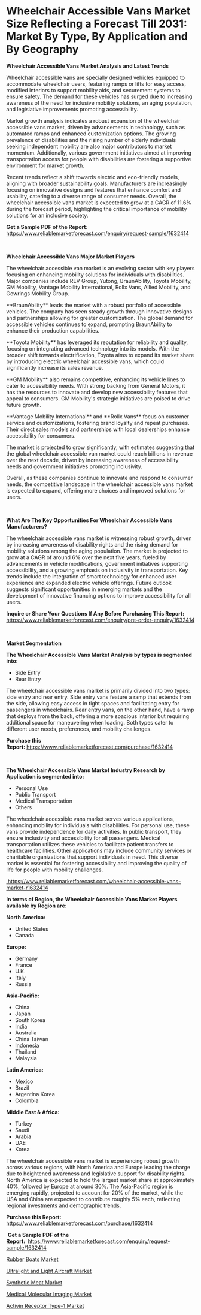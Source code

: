 <p><h1>Wheelchair Accessible Vans Market Size Reflecting a Forecast Till 2031: Market By Type, By Application and By Geography</h1></p><p><strong>Wheelchair Accessible Vans Market Analysis and Latest Trends</strong></p>
<p><p>Wheelchair accessible vans are specially designed vehicles equipped to accommodate wheelchair users, featuring ramps or lifts for easy access, modified interiors to support mobility aids, and securement systems to ensure safety. The demand for these vehicles has surged due to increasing awareness of the need for inclusive mobility solutions, an aging population, and legislative improvements promoting accessibility.</p><p>Market growth analysis indicates a robust expansion of the wheelchair accessible vans market, driven by advancements in technology, such as automated ramps and enhanced customization options. The growing prevalence of disabilities and the rising number of elderly individuals seeking independent mobility are also major contributors to market momentum. Additionally, various government initiatives aimed at improving transportation access for people with disabilities are fostering a supportive environment for market growth.</p><p>Recent trends reflect a shift towards electric and eco-friendly models, aligning with broader sustainability goals. Manufacturers are increasingly focusing on innovative designs and features that enhance comfort and usability, catering to a diverse range of consumer needs. Overall, the wheelchair accessible vans market is expected to grow at a CAGR of 11.6% during the forecast period, highlighting the critical importance of mobility solutions for an inclusive society.</p></p>
<p><strong>Get a Sample PDF of the Report:&nbsp;</strong> <a href="https://www.reliablemarketforecast.com/enquiry/request-sample/1632414?utm_campaign=1169&utm_medium=2&utm_source=Github&utm_content=ia&utm_term=02112024&utm_id=wheelchair-accessible-vans">https://www.reliablemarketforecast.com/enquiry/request-sample/1632414</a></p>
<p>&nbsp;</p>
<p><strong>Wheelchair Accessible Vans Major Market Players</strong></p>
<p><p>The wheelchair accessible van market is an evolving sector with key players focusing on enhancing mobility solutions for individuals with disabilities. Major companies include REV Group, Yutong, BraunAbility, Toyota Mobility, GM Mobility, Vantage Mobility International, Rollx Vans, Allied Mobility, and Gowrings Mobility Group.</p><p>**BraunAbility** leads the market with a robust portfolio of accessible vehicles. The company has seen steady growth through innovative designs and partnerships allowing for greater customization. The global demand for accessible vehicles continues to expand, prompting BraunAbility to enhance their production capabilities.</p><p>**Toyota Mobility** has leveraged its reputation for reliability and quality, focusing on integrating advanced technology into its models. With the broader shift towards electrification, Toyota aims to expand its market share by introducing electric wheelchair accessible vans, which could significantly increase its sales revenue.</p><p>**GM Mobility** also remains competitive, enhancing its vehicle lines to cater to accessibility needs. With strong backing from General Motors, it has the resources to innovate and develop new accessibility features that appeal to consumers. GM Mobility's strategic initiatives are poised to drive future growth.</p><p>**Vantage Mobility International** and **Rollx Vans** focus on customer service and customizations, fostering brand loyalty and repeat purchases. Their direct sales models and partnerships with local dealerships enhance accessibility for consumers.</p><p>The market is projected to grow significantly, with estimates suggesting that the global wheelchair accessible van market could reach billions in revenue over the next decade, driven by increasing awareness of accessibility needs and government initiatives promoting inclusivity.</p><p>Overall, as these companies continue to innovate and respond to consumer needs, the competitive landscape in the wheelchair accessible vans market is expected to expand, offering more choices and improved solutions for users.</p></p>
<p>&nbsp;</p>
<p><strong>What Are The Key Opportunities For Wheelchair Accessible Vans Manufacturers?</strong></p>
<p><p>The wheelchair accessible vans market is witnessing robust growth, driven by increasing awareness of disability rights and the rising demand for mobility solutions among the aging population. The market is projected to grow at a CAGR of around 6% over the next five years, fueled by advancements in vehicle modifications, government initiatives supporting accessibility, and a growing emphasis on inclusivity in transportation. Key trends include the integration of smart technology for enhanced user experience and expanded electric vehicle offerings. Future outlook suggests significant opportunities in emerging markets and the development of innovative financing options to improve accessibility for all users.</p></p>
<p><strong>Inquire or Share Your Questions If Any Before Purchasing This Report:</strong> <a href="https://www.reliablemarketforecast.com/enquiry/pre-order-enquiry/1632414?utm_campaign=1169&utm_medium=2&utm_source=Github&utm_content=ia&utm_term=02112024&utm_id=wheelchair-accessible-vans">https://www.reliablemarketforecast.com/enquiry/pre-order-enquiry/1632414</a></p>
<p>&nbsp;</p>
<p><strong>Market Segmentation</strong></p>
<p><strong>The Wheelchair Accessible Vans Market Analysis by types is segmented into:</strong></p>
<p><ul><li>Side Entry</li><li>Rear Entry</li></ul></p>
<p><p>The wheelchair accessible vans market is primarily divided into two types: side entry and rear entry. Side entry vans feature a ramp that extends from the side, allowing easy access in tight spaces and facilitating entry for passengers in wheelchairs. Rear entry vans, on the other hand, have a ramp that deploys from the back, offering a more spacious interior but requiring additional space for maneuvering when loading. Both types cater to different user needs, preferences, and mobility challenges.</p></p>
<p><strong>Purchase this Report:&nbsp;</strong><a href="https://www.reliablemarketforecast.com/purchase/1632414?utm_campaign=1169&utm_medium=2&utm_source=Github&utm_content=ia&utm_term=02112024&utm_id=wheelchair-accessible-vans">https://www.reliablemarketforecast.com/purchase/1632414</a></p>
<p>&nbsp;</p>
<p><strong>The Wheelchair Accessible Vans Market Industry Research by Application is segmented into:</strong></p>
<p><ul><li>Personal Use</li><li>Public Transport</li><li>Medical Transportation</li><li>Others</li></ul></p>
<p><p>The wheelchair accessible vans market serves various applications, enhancing mobility for individuals with disabilities. For personal use, these vans provide independence for daily activities. In public transport, they ensure inclusivity and accessibility for all passengers. Medical transportation utilizes these vehicles to facilitate patient transfers to healthcare facilities. Other applications may include community services or charitable organizations that support individuals in need. This diverse market is essential for fostering accessibility and improving the quality of life for people with mobility challenges.</p></p>
<p><a href="https://www.reliablemarketforecast.com/wheelchair-accessible-vans-market-r1632414?utm_campaign=1169&utm_medium=2&utm_source=Github&utm_content=ia&utm_term=02112024&utm_id=wheelchair-accessible-vans">&nbsp;https://www.reliablemarketforecast.com/wheelchair-accessible-vans-market-r1632414</a></p>
<p><strong>In terms of Region, the Wheelchair Accessible Vans Market Players available by Region are:</strong></p>
<p>
    <p> <strong> North America: </strong>
        <ul>
            <li>United States</li>
            <li>Canada</li>
        </ul>
        </p> 
    <p> <strong> Europe: </strong>
        <ul>
            <li>Germany</li>
            <li>France</li>
            <li>U.K.</li>
            <li>Italy</li>
            <li>Russia</li>
        </ul>
        </p> 
    <p> <strong> Asia-Pacific: </strong>
        <ul>
            <li>China</li>
            <li>Japan</li>
            <li>South Korea</li>
            <li>India</li>
            <li>Australia</li>
            <li>China Taiwan</li>
            <li>Indonesia</li>
            <li>Thailand</li>
            <li>Malaysia</li>
        </ul>
        </p> 
    <p> <strong> Latin America: </strong>
        <ul>
            <li>Mexico</li>
            <li>Brazil</li>
            <li>Argentina Korea</li>
            <li>Colombia</li>
        </ul>
        </p> 
    <p> <strong> Middle East & Africa: </strong>
        <ul>
            <li>Turkey</li>
            <li>Saudi</li>
            <li>Arabia</li>
            <li>UAE</li>
            <li>Korea</li>
        </ul>
    </p>
    </p>
<p><p>The wheelchair accessible vans market is experiencing robust growth across various regions, with North America and Europe leading the charge due to heightened awareness and legislative support for disability rights. North America is expected to hold the largest market share at approximately 40%, followed by Europe at around 30%. The Asia-Pacific region is emerging rapidly, projected to account for 20% of the market, while the USA and China are expected to contribute roughly 5% each, reflecting regional investments and demographic trends.</p></p>
<p><strong>Purchase this Report: </strong><a href="https://www.reliablemarketforecast.com/purchase/1632414?utm_campaign=1169&utm_medium=2&utm_source=Github&utm_content=ia&utm_term=02112024&utm_id=wheelchair-accessible-vans">https://www.reliablemarketforecast.com/purchase/1632414</a></p>
<p>&nbsp;<strong>Get a Sample PDF of the Report:&nbsp;&nbsp;</strong><a href="https://www.reliablemarketforecast.com/enquiry/request-sample/1632414?utm_campaign=1169&utm_medium=2&utm_source=Github&utm_content=ia&utm_term=02112024&utm_id=wheelchair-accessible-vans">https://www.reliablemarketforecast.com/enquiry/request-sample/1632414</a></p>
<p><strong></strong></p>
<p><p><a href="https://github.com/pizolina/Market-Research-Report-List-6/blob/main/rubber-boats-market.md?utm_campaign=1169&utm_medium=2&utm_source=Github&utm_content=ia&utm_term=02112024&utm_id=wheelchair-accessible-vans">Rubber Boats Market</a></p><p><a href="https://github.com/nenitafam9o0/Market-Research-Report-List-1/blob/main/ultralight-and-light-aircraft-market.md?utm_campaign=1169&utm_medium=2&utm_source=Github&utm_content=ia&utm_term=02112024&utm_id=wheelchair-accessible-vans">Ultralight and Light Aircraft Market</a></p><p><a href="https://www.linkedin.com/pulse/in-depth-synthetic-meat-market-review-size-share-147cagr-growth-i6zxe?utm_campaign=1169&utm_medium=2&utm_source=Github&utm_content=ia&utm_term=02112024&utm_id=wheelchair-accessible-vans">Synthetic Meat Market</a></p><p><a href="https://issuu.com/reportprime-2/docs/medical-molecular-imaging-market-si_86cfc032e79d88?utm_campaign=1169&utm_medium=2&utm_source=Github&utm_content=ia&utm_term=02112024&utm_id=wheelchair-accessible-vans">Medical Molecular Imaging Market</a></p><p><a href="https://www.linkedin.com/pulse/activin-receptor-type-1-market-drivers-challenges-forecast-qwmye?utm_campaign=1169&utm_medium=2&utm_source=Github&utm_content=ia&utm_term=02112024&utm_id=wheelchair-accessible-vans">Activin Receptor Type-1 Market</a></p></p>